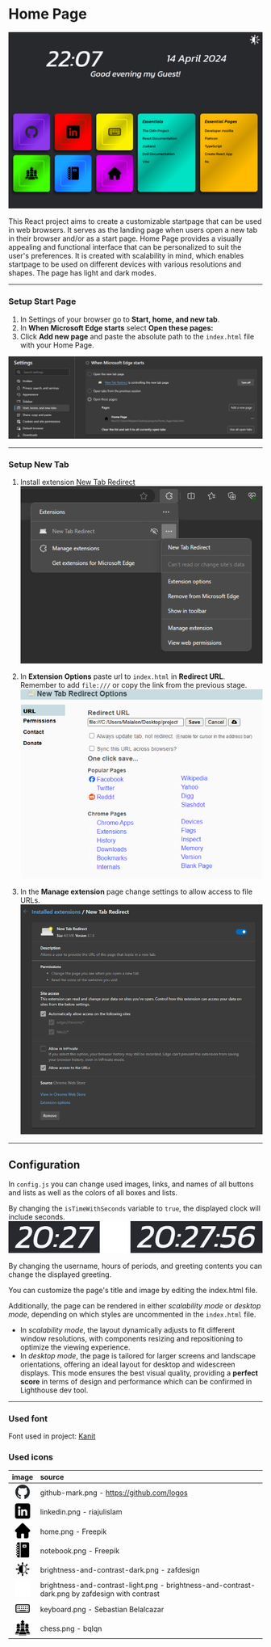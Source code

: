 # Home Page

<img src="readme_files/mode_animation.gif" />

This React project aims to create a customizable startpage that can be used in web browsers. It serves as the landing page when users open a new tab in their browser and/or as a start page. Home Page provides a visually appealing and functional interface that can be personalized to suit the user's preferences. It is created with scalability in mind, which enables startpage to be used on different devices with various resolutions and shapes. The page has light and dark modes.

---

### Setup Start Page

1. In Settings of your browser go to **Start, home, and new tab**.
2. In **When Microsoft Edge starts** select **Open these pages:**
3. Click **Add new page** and paste the absolute path to the `index.html` file with your Home Page.

<img src="readme_files/start_page_settings.png">

---

### Setup New Tab

1. Install extension [New Tab Redirect](https://chromewebstore.google.com/detail/icpgjfneehieebagbmdbhnlpiopdcmna)
   <img src="readme_files/extensions.png">

2. In **Extension Options** paste url to `index.html` in **Redirect URL**. Remember to add `file:///` or copy the link from the previous stage.
   <img src="readme_files/extension_options.png">

3. In the **Manage extension** page change settings to allow access to file URLs.
   <img src="readme_files/manage_extension.png">

---

## Configuration

In `config.js` you can change used images, links, and names of all buttons and lists as well as the colors of all boxes and lists.

By changing the `isTimeWithSeconds` variable to `true`, the displayed clock will include seconds.
<img src="readme_files/clock.png" width="600">

By changing the username, hours of periods, and greeting contents you can change the displayed greeting.

You can customize the page's title and image by editing the index.html file.

Additionally, the page can be rendered in either *scalability mode* or *desktop mode*, depending on which styles are uncommented in the `index.html` file.
- In *scalability mode*, the layout dynamically adjusts to fit different window resolutions, with components resizing and repositioning to optimize the viewing experience.
- In *desktop mode*, the page is tailored for larger screens and landscape orientations, offering an ideal layout for desktop and widescreen displays. This mode ensures the best visual quality, providing a **perfect score** in terms of design and performance which can be confirmed in Lighthouse dev tool.

---

### Used font
Font used in project: [Kanit](https://fonts.google.com/specimen/Kanit)

### Used icons

|                             image                              | source                                                                                          |
| :------------------------------------------------------------: | :---------------------------------------------------------------------------------------------- |
|          <img src="imgs/github-mark.webp" width="30">          | github-mark.png - https://github.com/logos                                                      |
|           <img src="imgs/linkedin.webp" width="30">            | linkedin.png - riajulislam                                                                      |
|             <img src="imgs/home.webp" width="30">              | home.png - Freepik                                                                              |
|           <img src="imgs/notebook.webp" width="30">            | notebook.png - Freepik                                                                          |
| <img src="imgs/brightness-and-contrast-dark.webp" width="30">  | brightness-and-contrast-dark.png - zafdesign                                                    |
| <img src="imgs/brightness-and-contrast-light.webp" width="30"> | brightness-and-contrast-light.png - brightness-and-contrast-dark.png by zafdesign with contrast |
|           <img src="imgs/keyboard.webp" width="30">            | keyboard.png - Sebastian Belalcazar                                                             |
|             <img src="imgs/chess.webp" width="30">             | chess.png - bqlqn                                                                               |
